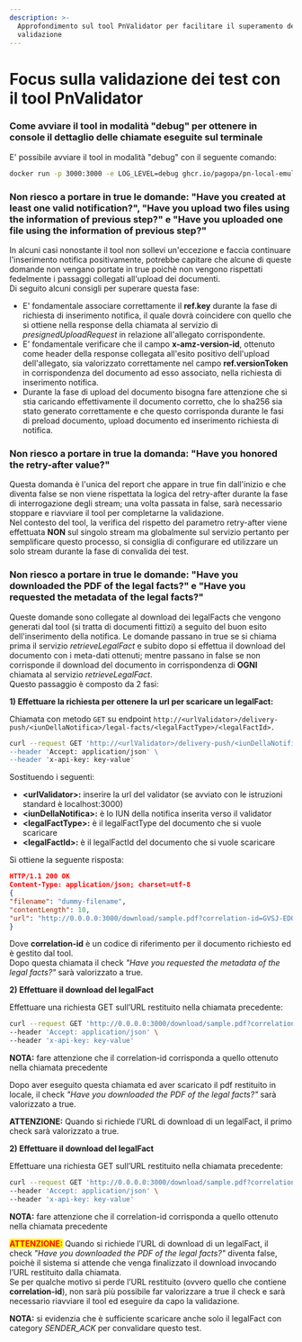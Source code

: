 ```yaml
---
description: >-
  Approfondimento sul tool PnValidator per facilitare il superamento dei test di
  validazione
---
```


# Focus sulla validazione dei test con il tool PnValidator

### Come avviare il tool in modalità "debug" per ottenere in console il dettaglio delle chiamate eseguite sul terminale

E' possibile avviare il tool in modalità "debug" con il seguente comando:

```bash
docker run -p 3000:3000 -e LOG_LEVEL=debug ghcr.io/pagopa/pn-local-emulator:latest
```

### Non riesco a portare in true le domande: "Have you created at least one valid notification?", "Have you upload two files using the information of previous step?" e "Have you uploaded one file using the information of previous step?"

In alcuni casi nonostante il tool non sollevi un'eccezione e faccia continuare l'inserimento notifica positivamente, potrebbe capitare che alcune di queste domande non vengano portate in true poichè non vengono rispettati fedelmente i passaggi collegati all'upload dei documenti.\
Di seguito alcuni consigli per superare questa fase:

* E' fondamentale associare correttamente il **ref.key** durante la fase di richiesta di inserimento notifica, il quale dovrà coincidere con quello che si ottiene nella response della chiamata al servizio di _presignedUploadRequest_ in relazione all'allegato corrispondente.
* E' fondamentale verificare che il campo **x-amz-version-id**, ottenuto come header della response collegata all'esito positivo dell'upload dell'allegato, sia valorizzato correttamente nel campo **ref.versionToken** in corrispondenza del documento ad esso associato, nella richiesta di inserimento notifica.
* Durante la fase di upload del documento bisogna fare attenzione che si stia caricando effettivamente il documento corretto, che lo sha256 sia stato generato correttamente e che questo corrisponda durante le fasi di preload documento, upload documento ed inserimento richiesta di notifica.&#x20;

### Non riesco a portare in true la domanda: "Have you honored the retry-after value?"

Questa domanda è l'unica del report che appare in true fin dall'inizio e che diventa false se non viene rispettata la logica del retry-after durante la fase di interrogazione degli stream; una volta passata in false, sarà necessario stoppare e riavviare il tool per completarne la validazione. \
Nel contesto del tool, la verifica del rispetto del parametro retry-after viene effettuata **NON** sul singolo stream ma globalmente sul servizio pertanto per semplificare questo processo, si consiglia di configurare ed utilizzare un solo stream durante la fase di convalida dei test. &#x20;

### Non riesco a portare in true le domande: "Have you downloaded the PDF of the legal facts?" e "Have you requested the metadata of the legal facts?"

Queste domande sono collegate al download dei legalFacts che vengono generati dal tool (si tratta di documenti fittizi) a seguito del buon esito dell'inserimento della notifica. Le domande passano in true se si chiama prima il servizio _retrieveLegalFact_ e subito dopo si effettua il download del documento con i meta-dati ottenuti; mentre passano in false se non corrisponde il download del documento in corrispondenza di **OGNI** chiamata al servizio _retrieveLegalFact_. \
Questo passaggio è composto da 2 fasi:

**1) Effettuare la richiesta per ottenere la url per scaricare un legalFact:**

Chiamata con metodo `GET` su endpoint `http://<urlValidator>/delivery-push/<iunDellaNotifica>/legal-facts/<legalFactType>/<legalFactId>.`



```bash
curl --request GET 'http://<urlValidator>/delivery-push/<iunDellaNotifica>/legal-facts/<legalFactType>/<legalFactId>
--header 'Accept: application/json' \
--header 'x-api-key: key-value'
```

Sostituendo i seguenti:

* **\<urlValidator>:** inserire la url del validator (se avviato con le istruzioni standard è localhost:3000)
* **\<iunDellaNotifica>:** è lo IUN della notifica inserita verso il validator
* **\<legalFactType>:** è il legalFactType del documento che si vuole scaricare
* **\<legalFactId>:** è il legalFactId del documento che si vuole scaricare

Si ottiene la seguente risposta:

```json
HTTP/1.1 200 OK
Content-Type: application/json; charset=utf-8
{
"filename": "dummy-filename",
"contentLength": 10,
"url": "http://0.0.0.0:3000/download/sample.pdf?correlation-id=GVSJ-EDOR-XJJU-526955-P-0"
}
```

Dove **correlation-id** è un codice di riferimento per il documento richiesto ed è gestito dal tool.\
Dopo questa chiamata il check _"Have you requested the metadata of the legal facts?"_ sarà valorizzato a true.

**2) Effettuare il download del legalFact**

Effettuare una richiesta GET sull’URL restituito nella chiamata precedente:

```bash
curl --request GET 'http://0.0.0.0:3000/download/sample.pdf?correlation-id=GVSJ-EDOR-XJJU-526955-P-0' \
--header 'Accept: application/json' \
--header 'x-api-key: key-value'
```

**NOTA:** fare attenzione che il correlation-id corrisponda a quello ottenuto nella chiamata precedente

Dopo aver eseguito questa chiamata ed aver scaricato il pdf restituito in locale, il check _"Have you downloaded the PDF of the legal facts?"_ sarà valorizzato a true.

**ATTENZIONE:** Quando si richiede l’URL di download di un legalFact, il primo check sarà valorizzato a true.

**2) Effettuare il download del legalFact**

Effettuare una richiesta GET sull’URL restituito nella chiamata precedente:

```bash
curl --request GET 'http://0.0.0.0:3000/download/sample.pdf?correlation-id=GVSJ-EDOR-XJJU-526955-P-0' \
--header 'Accept: application/json' \
--header 'x-api-key: key-value'
```

**NOTA:** fare attenzione che il correlation-id corrisponda a quello ottenuto nella chiamata precedente

<mark style="color:red;">**ATTENZIONE:**</mark> Quando si richiede l’URL di download di un legalFact, il check _"Have you downloaded the PDF of the legal facts?"_ diventa false, poichè il sistema si attende che venga finalizzato il download invocando l’URL restituito dalla chiamata. \
Se per qualche motivo si perde l’URL restituito (ovvero quello che contiene **correlation-id**), non sarà più possibile far valorizzare a true il check e sarà necessario riavviare il tool ed eseguire da capo la validazione.

**NOTA:** si evidenzia che è sufficiente scaricare anche solo il legalFact con category _SENDER\_ACK_ per convalidare questo test.


